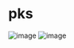 # pks
![image](https://github.com/user-attachments/assets/d17341d5-80c5-4839-ba33-5b25776c4da7)
![image](https://github.com/user-attachments/assets/d27787f6-0e37-445b-9bfe-b7dec30b7e2c)
